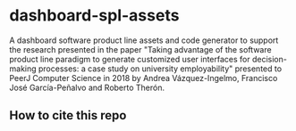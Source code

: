 # dashboard-spl-assets

A dashboard software product line assets and code generator to support the research presented in the paper "Taking advantage of the software product line paradigm to generate customized user interfaces for decision-making processes: a case study on university employability" presented to PeerJ Computer Science in 2018 by Andrea Vázquez-Ingelmo, Francisco José García-Peñalvo and Roberto Therón.

## How to cite this repo
